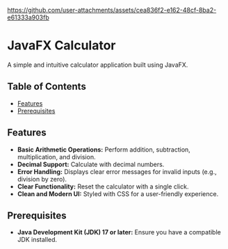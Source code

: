 
https://github.com/user-attachments/assets/cea836f2-e162-48cf-8ba2-e61333a903fb

# JavaFX Calculator

A simple and intuitive calculator application built using JavaFX.

## Table of Contents

- [Features](#features)
- [Prerequisites](#prerequisites)

## Features
-   **Basic Arithmetic Operations:** Perform addition, subtraction, multiplication, and division.
-   **Decimal Support:** Calculate with decimal numbers.
-   **Error Handling:** Displays clear error messages for invalid inputs (e.g., division by zero).
-   **Clear Functionality:** Reset the calculator with a single click.
-   **Clean and Modern UI:** Styled with CSS for a user-friendly experience.

## Prerequisites

-   **Java Development Kit (JDK) 17 or later:** Ensure you have a compatible JDK installed.
